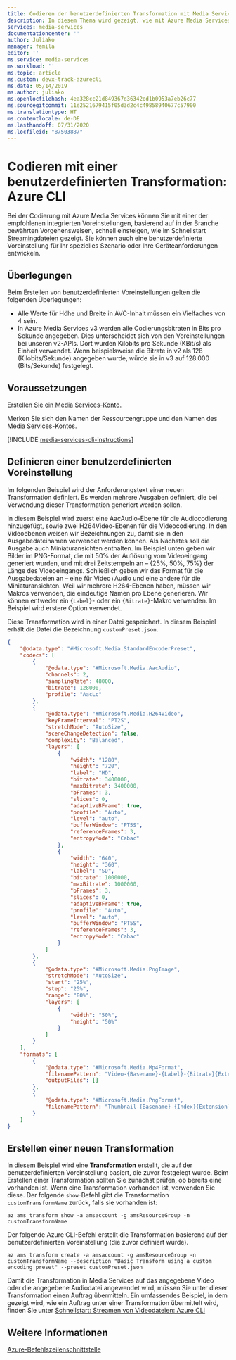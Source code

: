 ```yaml
---
title: Codieren der benutzerdefinierten Transformation mit Media Services, Version 3 – Azure CLI | Microsoft-Dokumentation
description: In diesem Thema wird gezeigt, wie mit Azure Media Services v3 eine benutzerdefinierte Transformation mithilfe der Azure CLI codiert wird.
services: media-services
documentationcenter: ''
author: Juliako
manager: femila
editor: ''
ms.service: media-services
ms.workload: ''
ms.topic: article
ms.custom: devx-track-azurecli
ms.date: 05/14/2019
ms.author: juliako
ms.openlocfilehash: 4ea328cc21d849367d36342ed1b0953a7eb26c77
ms.sourcegitcommit: 11e2521679415f05d3d2c4c49858940677c57900
ms.translationtype: HT
ms.contentlocale: de-DE
ms.lasthandoff: 07/31/2020
ms.locfileid: "87503887"
---
```

# <a name="how-to-encode-with-a-custom-transform---azure-cli"></a>Codieren mit einer benutzerdefinierten Transformation: Azure CLI

Bei der Codierung mit Azure Media Services können Sie mit einer der empfohlenen integrierten Voreinstellungen, basierend auf in der Branche bewährten Vorgehensweisen, schnell einsteigen, wie im Schnellstart [Streamingdateien](stream-files-cli-quickstart.md#create-a-transform-for-adaptive-bitrate-encoding) gezeigt. Sie können auch eine benutzerdefinierte Voreinstellung für Ihr spezielles Szenario oder Ihre Geräteanforderungen entwickeln.

## <a name="considerations"></a>Überlegungen

Beim Erstellen von benutzerdefinierten Voreinstellungen gelten die folgenden Überlegungen:

* Alle Werte für Höhe und Breite in AVC-Inhalt müssen ein Vielfaches von 4 sein.
* In Azure Media Services v3 werden alle Codierungsbitraten in Bits pro Sekunde angegeben. Dies unterscheidet sich von den Voreinstellungen bei unseren v2-APIs. Dort wurden Kilobits pro Sekunde (KBit/s) als Einheit verwendet. Wenn beispielsweise die Bitrate in v2 als 128 (Kilobits/Sekunde) angegeben wurde, würde sie in v3 auf 128.000 (Bits/Sekunde) festgelegt.

## <a name="prerequisites"></a>Voraussetzungen

[Erstellen Sie ein Media Services-Konto.](./create-account-howto.md)

Merken Sie sich den Namen der Ressourcengruppe und den Namen des Media Services-Kontos.

[!INCLUDE [media-services-cli-instructions](../../../includes/media-services-cli-instructions.md)]

## <a name="define-a-custom-preset"></a>Definieren einer benutzerdefinierten Voreinstellung

Im folgenden Beispiel wird der Anforderungstext einer neuen Transformation definiert. Es werden mehrere Ausgaben definiert, die bei Verwendung dieser Transformation generiert werden sollen.

In diesem Beispiel wird zuerst eine AacAudio-Ebene für die Audiocodierung hinzugefügt, sowie zwei H264Video-Ebenen für die Videocodierung. In den Videoebenen weisen wir Bezeichnungen zu, damit sie in den Ausgabedateinamen verwendet werden können. Als Nächstes soll die Ausgabe auch Miniaturansichten enthalten. Im Beispiel unten geben wir Bilder im PNG-Format, die mit 50% der Auflösung vom Videoeingang generiert wurden, und mit drei Zeitstempeln an – {25%, 50%, 75%} der Länge des Videoeingangs. Schließlich geben wir das Format für die Ausgabedateien an – eine für Video+Audio und eine andere für die Miniaturansichten. Weil wir mehrere H264-Ebenen haben, müssen wir Makros verwenden, die eindeutige Namen pro Ebene generieren. Wir können entweder ein `{Label}`- oder ein `{Bitrate}`-Makro verwenden. Im Beispiel wird erstere Option verwendet.

Diese Transformation wird in einer Datei gespeichert. In diesem Beispiel erhält die Datei die Bezeichnung `customPreset.json`.

```json
{
    "@odata.type": "#Microsoft.Media.StandardEncoderPreset",
    "codecs": [
        {
            "@odata.type": "#Microsoft.Media.AacAudio",
            "channels": 2,
            "samplingRate": 48000,
            "bitrate": 128000,
            "profile": "AacLc"
        },
        {
            "@odata.type": "#Microsoft.Media.H264Video",
            "keyFrameInterval": "PT2S",
            "stretchMode": "AutoSize",
            "sceneChangeDetection": false,
            "complexity": "Balanced",
            "layers": [
                {
                    "width": "1280",
                    "height": "720",
                    "label": "HD",
                    "bitrate": 3400000,
                    "maxBitrate": 3400000,
                    "bFrames": 3,
                    "slices": 0,
                    "adaptiveBFrame": true,
                    "profile": "Auto",
                    "level": "auto",
                    "bufferWindow": "PT5S",
                    "referenceFrames": 3,
                    "entropyMode": "Cabac"
                },
                {
                    "width": "640",
                    "height": "360",
                    "label": "SD",
                    "bitrate": 1000000,
                    "maxBitrate": 1000000,
                    "bFrames": 3,
                    "slices": 0,
                    "adaptiveBFrame": true,
                    "profile": "Auto",
                    "level": "auto",
                    "bufferWindow": "PT5S",
                    "referenceFrames": 3,
                    "entropyMode": "Cabac"
                }
            ]
        },
        {
            "@odata.type": "#Microsoft.Media.PngImage",
            "stretchMode": "AutoSize",
            "start": "25%",
            "step": "25%",
            "range": "80%",
            "layers": [
                {
                    "width": "50%",
                    "height": "50%"
                }
            ]
        }
    ],
    "formats": [
        {
            "@odata.type": "#Microsoft.Media.Mp4Format",
            "filenamePattern": "Video-{Basename}-{Label}-{Bitrate}{Extension}",
            "outputFiles": []
        },
        {
            "@odata.type": "#Microsoft.Media.PngFormat",
            "filenamePattern": "Thumbnail-{Basename}-{Index}{Extension}"
        }
    ]
}
```

## <a name="create-a-new-transform"></a>Erstellen einer neuen Transformation  

In diesem Beispiel wird eine **Transformation** erstellt, die auf der benutzerdefinierten Voreinstellung basiert, die zuvor festgelegt wurde. Beim Erstellen einer Transformation sollten Sie zunächst prüfen, ob bereits eine vorhanden ist. Wenn eine Transformation vorhanden ist, verwenden Sie diese. Der folgende `show`-Befehl gibt die Transformation `customTransformName` zurück, falls sie vorhanden ist:

```azurecli-interactive
az ams transform show -a amsaccount -g amsResourceGroup -n customTransformName
```

Der folgende Azure CLI-Befehl erstellt die Transformation basierend auf der benutzerdefinierten Voreinstellung (die zuvor definiert wurde).

```azurecli-interactive
az ams transform create -a amsaccount -g amsResourceGroup -n customTransformName --description "Basic Transform using a custom encoding preset" --preset customPreset.json
```

Damit die Transformation in Media Services auf das angegebene Video oder die angegebene Audiodatei angewendet wird, müssen Sie unter dieser Transformation einen Auftrag übermitteln. Ein umfassendes Beispiel, in dem gezeigt wird, wie ein Auftrag unter einer Transformation übermittelt wird, finden Sie unter [Schnellstart: Streamen von Videodateien: Azure CLI](stream-files-cli-quickstart.md)

## <a name="see-also"></a>Weitere Informationen

[Azure-Befehlszeilenschnittstelle](/cli/azure/ams)
